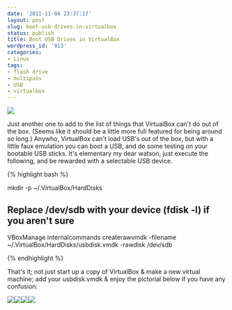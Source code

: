 ```yaml
---
date: '2011-11-04 23:37:17'
layout: post
slug: boot-usb-drives-in-virtualbox
status: publish
title: Boot USB Drives in VirtualBox
wordpress_id: '913'
categories:
- Linux
tags:
- flash drive
- multipass
- USB
- virtualbox
---
```


[![](http://fsk141.com/uploads/2011/11/vboxusb.png)](http://fsk141.com/uploads/2011/11/vboxusb.png)

Just another one to add to the list of things that VirtualBox can't do out of the box. (Seems like it should be a little more full featured for being around so long.)
Anywho, VirtualBox can't load USB's out of the box, but with a little faux emulation you can boot a USB, and do some testing on your bootable USB sticks. It's elementary my dear watson, just execute the following, and be rewarded with a selectable USB device.

{% highlight bash %}

mkdir -p ~/.VirtualBox/HardDisks

## Replace /dev/sdb with your device (fdisk -l) if you aren't sure

VBoxManage internalcommands createrawvmdk -filename ~/.VirtualBox/HardDisks/usbdisk.vmdk -rawdisk /dev/sdb

{% endhighlight %}

That's it; not just start up a copy of VirtualBox &amp; make a new virtual machine; add your usbdisk.vmdk &amp; enjoy the pictorial below if you have any confusion:

[![](http://fsk141.com/uploads/2011/11/vbox1.png)](http://fsk141.com/uploads/2011/11/vbox1.png)[![](http://fsk141.com/uploads/2011/11/vbox2.png)](http://fsk141.com/uploads/2011/11/vbox2.png)[![](http://fsk141.com/uploads/2011/11/vbox3.png)](http://fsk141.com/uploads/2011/11/vbox3.png)[![](http://fsk141.com/uploads/2011/11/vbox4.png)](http://fsk141.com/uploads/2011/11/vbox4.png)
